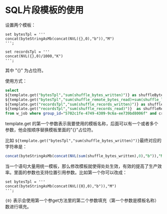 # SQL片段模板的使用

设置两个模板：

```shell
set bytesTpl = '''
concat(byteStringAsMb(concat(NVL({},0),"b")),"M")
''';

set recordsTpl = '''
concat(NVL({},0)/1000,"K")
''';
```

其中 "{}" 为占位符。

使用方式：

```sql
select 
${template.get("bytesTpl","sum(shuffle_bytes_written)")} as shuffleBytesWrite,
${template.get("bytesTpl","sum(shuffle_remote_bytes_read)+sum(shuffle_local_bytes_read)")}  as shuffleBytesRead,
${template.get("recordsTpl","sum(shuffle_records_written)")} as shuffleRecordsWrite,
${template.get("recordsTpl","sum(shuffle_records_read)")}  as shuffleRecordsRead
from w_job where group_id="5702c1fe-4749-4309-9c6a-ee739bd8006f" and created_at > timeAgo("6s") as jobs;
```

template.get 的第一个参数表示我要使用的模板名称，后面可以有一个或者多个参数，他会按顺序替换模板里面的"{}"占位符。

比如 `${template.get("bytesTpl","sum(shuffle_bytes_written)")}`最终对应的字符串是：

```sql
concat(byteStringAsMb(concat(NVL(sum(shuffle_bytes_written),0),"b")),"M")
```

当一个语句大量用统一模板，那么修改模板就使得处处生效，有效的提高了生产效率。里面的参数也支持位置引用参数。比如第一个你可以改成：

```shell
set bytesTpl = '''
concat(byteStringAsMb(concat(NVL({0},0),"b")),"M")
''';
```

`{0}` 表示会使用第一个参get方法里的第二个参数填充（第一个参数是模板名称）数进行填充。
